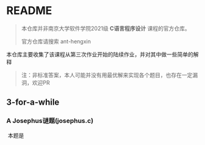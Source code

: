 # README

> 本仓库并非南京大学软件学院2021级 **C语言程序设计** 课程的官方仓库。
>
> 官方仓库请搜索 ant-hengxin



本仓库主要收集了该课程从第三次作业开始的陆续作业，并对其中做一些简单的解释

> 注：非标准答案，本人可能并没有用最优解来实现各个题目，也存在一定漏洞，欢迎PR



## 3-for-a-while

### A Josephus谜题(josephus.c)

​	本题是